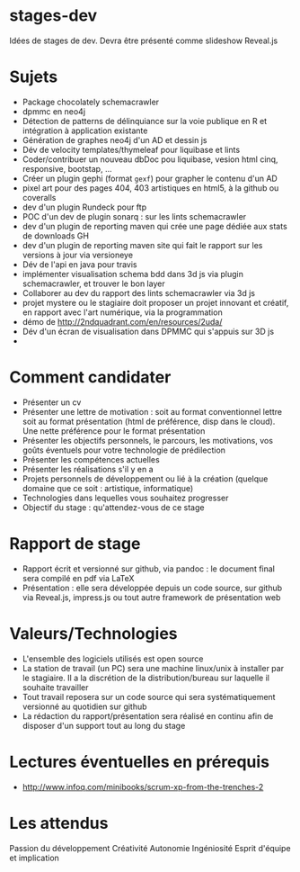 # stages-dev

Idées de stages de dev. Devra être présenté comme slideshow Reveal.js

# Sujets

- Package chocolately schemacrawler
- dpmmc en neo4j
- Détection de patterns de délinquiance sur la voie publique en R et intégration à application existante
- Génération de graphes neo4j d'un AD et dessin js
- Dév de velocity templates/thymeleaf pour liquibase et lints
- Coder/contribuer un nouveau dbDoc pou liquibase, vesion html cinq, responsive, bootstap, ...
- Créer un plugin gephi (format ```gexf```) pour grapher le contenu d'un AD
- pixel art pour des pages 404, 403 artistiques en html5, à la github ou coveralls
- dev d'un plugin Rundeck pour ftp
- POC d'un dev de plugin sonarq : sur les lints schemacrawler
- dev d'un plugin de reporting maven qui crée une page dédiée aux stats de downloads GH
- dev d'un plugin de reporting maven site qui fait le rapport sur les versions à jour via versioneye
- Dév de l'api en java pour travis
- implémenter visualisation schema bdd dans 3d js via plugin schemacrawler, et trouver le bon layer
- Collaborer  au dev du rapport des lints schemacrawler via 3d js
- projet mystere ou le stagiaire doit proposer un projet innovant et créatif, en rapport avec l'art numérique, via la programmation
- démo de http://2ndquadrant.com/en/resources/2uda/
- Dév d'un écran de visualisation dans DPMMC qui s'appuis sur 3D js
- 
# Comment candidater

- Présenter un cv
- Présenter une lettre de motivation : soit au format conventionnel lettre soit au format présentation (html de préférence, disp dans le cloud). Une nette préférence pour le format présentation
- Présenter les objectifs personnels, le parcours, les motivations, vos goûts éventuels pour votre technologie de prédilection
- Présenter les compétences actuelles
- Présenter les réalisations s'il y en a
- Projets personnels de développement ou lié à la création (quelque domaine que ce soit : artistique, informatique)
- Technologies dans lequelles vous souhaitez progresser
- Objectif du stage : qu'attendez-vous de ce stage
 
# Rapport de stage

- Rapport écrit et versionné sur github, via pandoc : le document final sera compilé en pdf via LaTeX
- Présentation : elle sera développée depuis un code source, sur github via Reveal.js, impress.js ou tout autre framework de présentation web

# Valeurs/Technologies

- L'ensemble des logiciels utilisés est open source
- La station de travail (un PC) sera une machine linux/unix à installer par le stagiaire. Il a la discrétion de la distribution/bureau sur laquelle il souhaite travailler
- Tout travail reposera sur un code source qui sera systématiquement versionné au quotidien sur github
- La rédaction du rapport/présentation sera réalisé en continu afin de disposer d'un support tout au long du stage

# Lectures éventuelles en prérequis

- http://www.infoq.com/minibooks/scrum-xp-from-the-trenches-2

# Les attendus

Passion du développement
Créativité
Autonomie
Ingéniosité
Esprit d'équipe et implication
